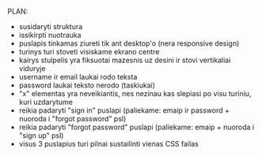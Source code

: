 PLAN:
- susidaryti struktura
- issikirpti nuotrauka
- puslapis tinkamas ziureti tik ant desktop'o (nera responsive design)
- turinys turi stoveti visiskame ekrano centre
- kairys stulpelis yra fiksuotai mazesnis uz desini ir stovi vertikaliai viduryje
- username ir email laukai rodo teksta
- password laukai teksto nerodo (taskiukai)
- "x" elementas yra neveikiantis, nes nezinau kas slepiasi po visu turiniu, kuri uzdarytume
- reikia padaryti "sign in" puslapi (paliekame: emaip ir password + nuoroda i "forgot password" psl)
- reikia padaryti "forgot password" puslapi (paliekame: emaip + nuoroda i "sign up" psl)
- visus 3 puslapius turi pilnai sustailinti vienas CSS failas